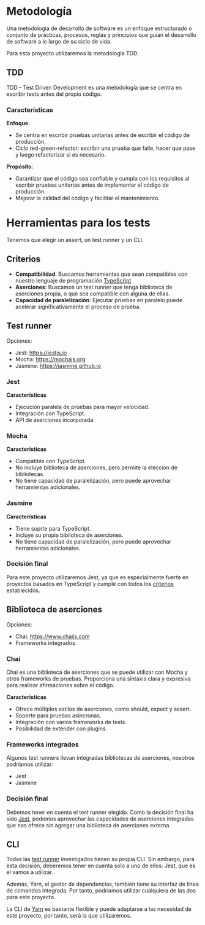 # Metodología
Una metodología de desarrollo de software es un enfoque estructurado o conjunto
de prácticas, procesos, reglas y principios que guían el desarrollo de software
a lo largo de su ciclo de vida.

Para esta proyecto utilizaremos la metodología TDD.

## TDD
TDD - Test Driven Development es una metodología que se centra en escribir
tests antes del propio código.

### Características
**Enfoque**:
- Se centra en escribir pruebas unitarias antes de escribir el código de
producción.
- Ciclo red-green-refactor: escribir una prueba que falle, hacer que pase y
luego refactorizar si es necesario.

**Propósito**:
- Garantizar que el código sea confiable y cumpla con los requisitos al
escribir pruebas unitarias antes de implementar el código de producción.
- Mejorar la calidad del código y facilitar el mantenimiento.


# Herramientas para los tests
Tenemos que elegir un assert, un test runner y un CLI.

## Criterios
- **Compatibilidad**: Buscamos herramientas que sean compatibles con nuestro
lenguaje de programación [TypeScript](../iv.yaml)
- **Aserciones**: Buscamos un test runner que tenga biblioteca de aserciones
propia, o que sea compatible con alguna de ellas.
- **Capacidad de paralelización**: Ejecutar pruebas en paralelo puede acelerar
significativamente el proceso de prueba.


## Test runner
Opciones:
* Jest: https://jestjs.io
* Mocha: https://mochajs.org
* Jasmine: https://jasmine.github.io

### Jest
**Características**
* Ejecución paralela de pruebas para mayor velocidad.
* Integración con TypeScript.
* API de aserciones incorporada.

### Mocha
**Características**
* Compatible con TypeScript.
* No incluye biblioteca de aserciones, pero permite la elección de bibliotecas.
* No tiene capacidad de paralelización, pero puede aprovechar herramientas
adicionales.

### Jasmine
**Características**
* Tiene soprte para TypeScript.
* Incluye su propia biblioteca de aserciones.
* No tiene capacidad de paralelización, pero puede aprovechar herramientas
adicionales.


### Decisión final
Para este proyecto utilizaremos Jest, ya que es especialmente fuerte en
proyectos basados en TypeScript y cumple con todos los
[criterios](#criterios-1) establecidos.


## Biblioteca de aserciones
Opciones:
* Chai: https://www.chaijs.com
* Frameworks integrados.

### Chai
Chai es una biblioteca de aserciones que se puede utilizar con Mocha y otros
frameworks de pruebas. Proporciona una sintaxis clara y expresiva para realizar
afirmaciones sobre el código.

**Características**
* Ofrece múltiples estilos de aserciones, como should, expect y assert.
* Soporte para pruebas asíncronas.
* Integración con varios frameworks de tests.
* Posibilidad de extender con plugins.

### Frameworks integrados
Algunos test runners llevan integradas bibliotecas de aserciones, nosotros
podríamos utilizar:
- Jest
- Jasmine

### Decisión final
Debemos tener en cuenta el test runner elegido. Como la decisión final ha sido
[Jest](#jest), podemos aprovechar las capacidades de aserciones integradas que
nos ofrece sin agregar una biblioteca de aserciones externa.

## CLI
Todas las [test runner](#test-runner) investigados tienen su propia CLI. Sin
embargo, para esta decisión, deberemos tener en cuenta solo a uno de ellos:
Jest, que es el vamos a utilizar.

Además, Yarn, el gestor de dependencias, también tiene su interfaz de línea de
comandos integrada. Por tanto, podríamos utilizar cualquiera de las dos para
este proyecto.

La CLI de [Yarn](gestor_dependencias.md) es bastante flexible y puede adaptarse
a las necesidad de este proyecto, por tanto, será la que utilizaremos.